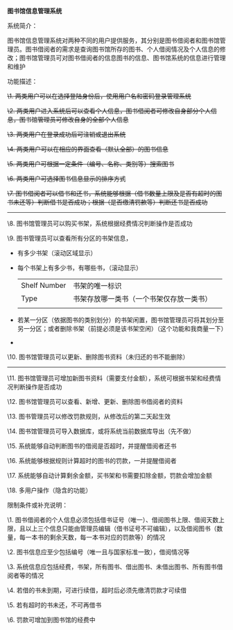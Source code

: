 **图书馆信息管理系统**

系统简介：

图书馆信息管理系统对两种不同的用户提供服务，其分别是图书借阅者和图书馆管理员。图书借阅者的需求是查询图书馆所存的图书、个人借阅情况及个人信息的修改；图书馆管理员可对图书借阅者的信息图书的信息、图书馆系统的信息进行管理和维护

 

功能描述：

~~\1.    两类用户可以在选择登陆身份后，使用用户名和密码登录管理系统~~

~~\2.    两类用户进入系统后可以查看个人信息，图书借阅者可修改自身部分个人信息，图书馆管理员可修改自身的全部个人信息~~

~~\3.    两类用户在登录成功后可注销或退出系统~~

~~\4.    两类用户可以在相应的界面查看（默认全部）的图书信息~~

~~\5.    两类用户可根据一定条件（编号、名称、类别等）搜索图书~~

~~\6.    两类用户可选择图书信息显示的排序方式~~

~~\7.    图书借阅者可以借书和还书，系统能够根据（借书数量上限及是否有超时的图书未还等）判断借书是否成功；根据（是否缴清罚款等）判断还书是否成功~~

------

\8.    图书馆管理员可以购买书架，系统根据经费情况判断操作是否成功

\9.    图书管理员可以查看所有分区的书架信息，

- 有多少书架（滚动区域显示）

- 每个书架上有多少书，有哪些书，（滚动显示）

  |              |                                          |      |
  | ------------ | ---------------------------------------- | ---- |
  | Shelf Number | 书架的唯一标识                           |      |
  | Type         | 书架存放哪一类书（一个书架仅存放一类书） |      |
  |              |                                          |      |

  

- 若某一分区（依据图书的类别划分）的书架闲置，图书馆管理员可将其划分至另一分区；或者删除书架（前提必须是该书架空闲）（这个功能和我商量一下）
- 

\10.  图书馆管理员可以更新、删除图书资料（未归还的书不能删除）









------

\11.  图书馆管理员可增加新图书资料（需要支付金额），系统可根据书架和经费情况判断操作是否成功

\12.  图书馆管理员可以查看、新增、更新、删除图书借阅者的资料

\13.  图书管理员可以修改罚款规则，从修改后的第二天起生效

\14.  图书馆管理员可导入数据库，或将系统当前数据库导出（先不做）

\15.  系统能够自动判断图书的借阅是否超时，并提醒借阅者还书

\16.  系统能够根据规则计算超时的图书的罚款，一并提醒借阅者

\17.  系统能够自动计算剩余金额，买书架和书需要扣除金额，罚款会增加金额

\18.  多用户操作（隐含的功能）

 

限制条件或补充说明：

\1.    图书借阅者的个人信息必须包括借书证号（唯一）、借阅图书上限、借阅天数上限，且以上三个信息只能由管理员编辑（借书证号不可编辑），以及借阅图书（数量，每一本书的剩余天数，每一本书对应的罚款等）的情况

\2.    图书信息应至少包括编号（唯一且与国家标准一致），借阅情况等

\3.    系统信息应包括经费，书架，所有图书、借出图书、未借出图书、所有图书借阅者等的情况

\4.    若借的书未到期，可进行续借，超时后必须先缴清罚款才可续借

\5.    若有超时的书未还，不可再借书

\6.    罚款可增加到图书馆的经费中

 